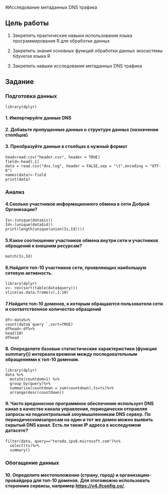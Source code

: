 #Исследование метаданных DNS трафика

## Цель работы
1. Зекрепить практические навыки использования языка программирования R для обработки данных

2. Закрепить знания основных функций обработки данных экосистемы tidyverse языка R

3. Закрепить навыки исследования метаданных DNS трафика

## Задание
### Подготовка данных
```{r}
library(dplyr)
```

#### 1. Импортируйте данные DNS
#### 2. Добавьте пропущенные данные о структуре данных (назначении столбцов)
#### 3. Преобразуйте данные в столбцах в нужный формат
```{r}
head=read.csv("header.csv", header = TRUE)
field<-head[,1]
data = read.csv("dns.log", header = FALSE,sep = "\t",encoding = "UTF-8")
names(data)<-field
print(data)
```
### Анализ 
#### 4.Сколько участников информационного обмена в сети Доброй Организации?
```{r}
Is<-(unique(data$is))
Id<-(unique(data$id))
print(length(unique(union(Is,Id))))
```

#### 5.Какое соотношение участников обмена внутри сети и участников обращений к внешним ресурсам?
```{r}
match(Is,Id)
```

#### 6.Найдите топ-10 участников сети, проявляющих наибольшую сетевую активность.

```{r}
library(dplyr)
v<- rev(sort(table(data$query)))
slice(as.data.frame(v),1:10)
```


#### 7.Найдите топ-10 доменов, к которым обращаются пользователи сети и соответственное количество обращений
```{r}
df<-data%>%
count(data$`query `,sort=TRUE)
dfhead<-df%>%
head(10)
dfhead
```

#### 8. Опеределите базовые статистические характеристики (функция summary()) интервала времени между последовательным обращениями к топ-10 доменам.
```{r}
library(dplyr)
data %>%
  mutate(countdom=1) %>%
  group_by(query)%>%
  summarise(countdown = sum(countdown),ts=ts)%>%
  arrange(desc(countdown))
```

#### 9. Часто вредоносное программное обеспечение использует DNS канал в качестве канала управления, периодически отправляя запросы на подконтрольный злоумышленникам DNS сервер. По периодическимзапросам на один и тот же домен можно выявить скрытый DNS канал. Есть ли такие IP адреса в исследуемом датасете?
```{r}
filter(data, query=="teredo.ipv6.microsoft.com")%>%
  select(ts)%>%
  summary()
```

### Обогащение данных

#### 10. Определите местоположение (страну, город) и организацию-провайдера для топ-10 доменов. Для этогоможно использовать сторонние сервисы, например https://v4.ifconfig.co/.
```{r}
```
